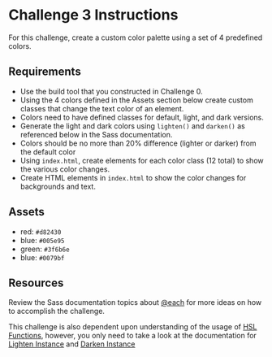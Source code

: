 # Challenge 3 Instructions

For this challenge, create a custom color palette using a set of 4 predefined colors.


## Requirements

- Use the build tool that you constructed in Challenge 0.
- Using the 4 colors defined in the Assets section below create custom classes that change the text color of an element.
- Colors need to have defined classes for default, light, and dark versions.
- Generate the light and dark colors using `lighten()` and `darken()` as referenced below in the Sass documentation.
- Colors should be no more than 20% difference (lighter or darker) from the default color
- Using `index.html`, create elements for each color class (12 total) to show the various color changes.
- Create HTML elements in `index.html` to show the color changes for backgrounds and text.


## Assets

- red: `#d82430`
- blue: `#005e95`
- green: `#3f6b6e`
- blue: `#0079bf`

## Resources

Review the Sass documentation topics about [@each](http://sass-lang.com/documentation/file.SASS_REFERENCE.html#each) for more ideas on how to accomplish the challenge.

This challenge is also dependent upon understanding of the usage of [HSL Functions](http://sass-lang.com/documentation/Sass/Script/Functions.html), however, you only need to take a look at the documentation for [Lighten Instance](http://sass-lang.com/documentation/Sass/Script/Functions.html#lighten-instance_method) and [Darken Instance](http://sass-lang.com/documentation/Sass/Script/Functions.html#darken-instance_method)
